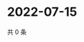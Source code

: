 # 2022-07-15

共 0 条

<!-- BEGIN WEIBO -->
<!-- 最后更新时间 Fri Jul 15 2022 15:15:21 GMT+0800 (China Standard Time) -->

<!-- END WEIBO -->
